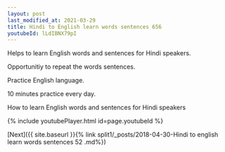 ```yaml
---
layout: post
last_modified_at: 2021-03-29
title: Hindi to English learn words sentences 656 
youtubeId: lLdIBNX79pI
---
```

 
 
Helps to learn English words and sentences for Hindi speakers.

Opportunitiy to repeat the words sentences. 

Practice English language. 
 
10 minutes practice every day. 
 
How to learn English words and sentences for Hindi speakers 
 
{% include youtubePlayer.html id=page.youtubeId %}
 
 
[Next]({{ site.baseurl }}{% link  split1/_posts/2018-04-30-Hindi to english learn words sentences 52 .md%})
 
